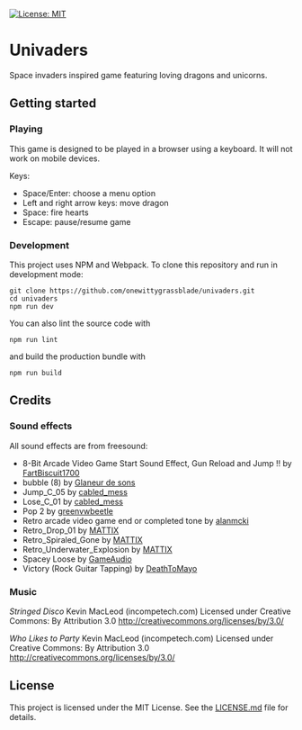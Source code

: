 [![License: MIT](https://img.shields.io/badge/License-MIT-yellow.svg)](https://opensource.org/licenses/MIT)

# Univaders

Space invaders inspired game featuring loving dragons and unicorns.

## Getting started

### Playing

This game is designed to be played in a browser using a keyboard. It will not work on mobile devices.

Keys:
* Space/Enter: choose a menu option
* Left and right arrow keys: move dragon
* Space: fire hearts
* Escape: pause/resume game

### Development

This project uses NPM and Webpack. To clone this repository and run in development mode:

```
git clone https://github.com/onewittygrassblade/univaders.git
cd univaders
npm run dev
```

You can also lint the source code with

```
npm run lint
```

and build the production bundle with
```
npm run build
```

## Credits

### Sound effects

All sound effects are from freesound:
* 8-Bit Arcade Video Game Start Sound Effect, Gun Reload and Jump !! by [FartBiscuit1700](https://freesound.org/people/FartBiscuit1700)
* bubble (8) by [Glaneur de sons](https://freesound.org/people/Glaneur%20de%20sons/)
* Jump_C_05 by [cabled_mess](https://freesound.org/people/cabled_mess/)
* Lose_C_01 by [cabled_mess](https://freesound.org/people/cabled_mess/)
* Pop 2 by [greenvwbeetle](https://freesound.org/people/greenvwbeetle/)
* Retro arcade video game end or completed tone by [alanmcki](https://freesound.org/people/alanmcki)
* Retro_Drop_01 by [MATTIX](https://freesound.org/people/MATTIX)
* Retro_Spiraled_Gone by [MATTIX](https://freesound.org/people/MATTIX)
* Retro_Underwater_Explosion by [MATTIX](https://freesound.org/people/MATTIX)
* Spacey Loose by [GameAudio](https://freesound.org/people/GameAudio)
* Victory (Rock Guitar Tapping) by [DeathToMayo](https://freesound.org/people/DeathToMayo)

### Music

*Stringed Disco* Kevin MacLeod (incompetech.com)
Licensed under Creative Commons: By Attribution 3.0
http://creativecommons.org/licenses/by/3.0/

*Who Likes to Party* Kevin MacLeod (incompetech.com)
Licensed under Creative Commons: By Attribution 3.0
http://creativecommons.org/licenses/by/3.0/

## License

This project is licensed under the MIT License. See the [LICENSE.md](LICENSE.md) file for details.
